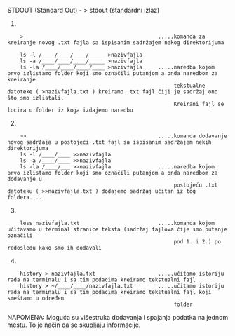 STDOUT (Standard Out) - >  stdout (standardni izlaz)
                                  
1.
      
        >                                           .....komanda za kreiranje novog .txt fajla sa ispisanim sadržajem nekog direktorijuma

        ls -l /____/____/____/_____ >nazivfajla
        ls -a /____/____/____/_____ >nazivfajla
        ls -la /____/____/____/____ >nazivfajla     .....naredba kojom prvo izlistamo folder koji smo označili putanjom a onda naredbom za kreiranje
                                                         tekstualne datoteke ( >nazivfajla.txt ) kreiramo .txt fajl čiji je sadržaj ono što smo izlistali.
                                                         Kreirani fajl se locira u folder iz koga izdajemo naredbu
2.
                                                       
        >>                                          .....komanda dodavanje novog sadržaja u postojeći .txt fajl sa ispisanim sadržajem nekih direktorijuma    
        ls -l /____/____ >>nazivfajla
        ls -a /____/____ >>nazivfajla
        ls -la /____/___ >>nazivfajla               .....naredba kojom prvo izlistamo folder koji smo označili putanjom a onda naredbom za dodavanje u
                                                         postojeću .txt datoteku ( >>nazivfajla.txt ) dodajemo sadržaj učitan iz tog foldera.... 
                                                         
3.

        less nazivfajla.txt                         .....komanda kojom učitavamo u terminal stranice teksta (sadržaj fajlova čije smo putanje označili 
                                                         pod 1. i 2.) po redosledu kako smo ih dodavali
                                
4.
 
        history > nazivfajla.txt                    .....učitamo istoriju rada na terminalu i sa tim podacima kreiramo tekstualni fajl
        history > ~/____/____/nazivfajla.txt        .....učitamo istoriju rada na terminalu i sa tim podacima kreiramo tekstualni fajl koji smeštamo u određen 
                                                         folder
       

   NAPOMENA: Moguća su višestruka dodavanja i spajanja podatka na jednom mestu. To je način da se skupljaju informacije.

